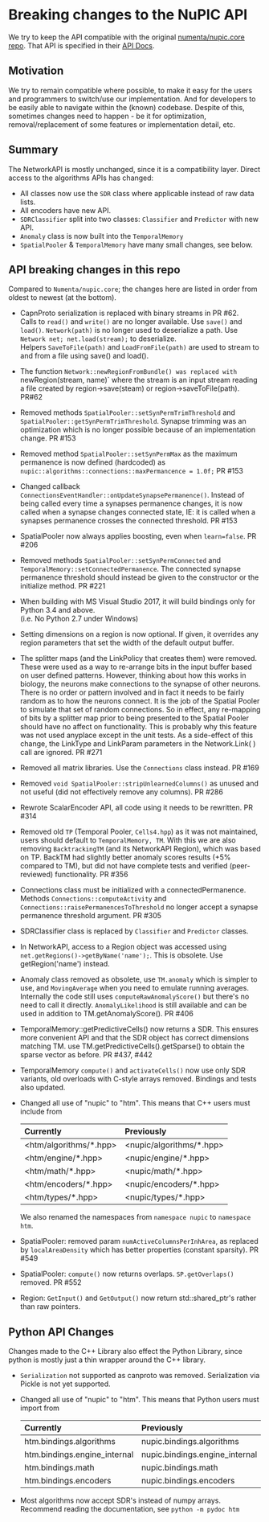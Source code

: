 # Breaking changes to the NuPIC API

We try to keep the API compatible with the original [numenta/nupic.core repo](https://github.com/numenta/nupic.core). 
That API is specified in their [API Docs](http://nupic.docs.numenta.org/prerelease/api/index.html).

## Motivation

We try to remain compatible where possible, to make it easy for the users and programmers to switch/use 
our implementation. And for developers to be easily able to navigate within the (known) codebase. 
Despite of this, sometimes changes need to happen - be it for optimization, removal/replacement of some 
features or implementation detail, etc.

## Summary

The NetworkAPI is mostly unchanged, since it is a compatibility layer.
Direct access to the algorithms APIs has changed:
* All classes now use the `SDR` class where applicable instead of raw data lists.
* All encoders have new API.
* `SDRClassifier` split into two classes: `Classifier` and `Predictor` with new API.
* `Anomaly` class is now built into the `TemporalMemory`
* `SpatialPooler` & `TemporalMemory` have many small changes, see below.

## API breaking changes in this repo

Compared to `Numenta/nupic.core`; the changes here are listed in order from oldest to newest (at the bottom). 

* CapnProto serialization is replaced with binary streams in PR #62.  
Calls to `read()` and `write()` are no longer available. Use `save()` and `load()`. 
`Network(path)` is no longer used to deserialize a path. Use `Network net; net.load(stream);` to deserialize.  
Helpers `SaveToFile(path)` and `LoadFromFile(path)` are used to stream to and from a file using save() 
and load().

* The function `Network::newRegionFromBundle() was replaced with `newRegion(stream, name)` where the stream 
is an input stream reading a file created by region->save(steam)  or region->saveToFile(path).  PR#62

* Removed methods `SpatialPooler::setSynPermTrimThreshold` and  `SpatialPooler::getSynPermTrimThreshold`.
Synapse trimming was an optimization which is no longer possible because of an implementation change. PR #153

* Removed method `SpatialPooler::setSynPermMax` as the maximum permanence is now defined (hardcoded) as
`nupic::algorithms::connections::maxPermancence = 1.0f;` PR #153

* Changed callback `ConnectionsEventHandler::onUpdateSynapsePermanence()`.  Instead of being called
every time a synapses permanence changes, it is now called when a synapse changes connected state,
IE: it is called when a synapses permanence crosses the connected threshold. PR #153

* SpatialPooler now always applies boosting, even when `learn=false`. PR #206

* Removed methods `SpatialPooler::setSynPermConnected` and `TemporalMemory::setConnectedPermanence`. 
  The connected synapse permanence threshold should instead be given to the constructor or the initialize method. PR #221

* When building with MS Visual Studio 2017, it will build bindings only for Python 3.4 and above.  
  (i.e. No Python 2.7 under Windows)

* Setting dimensions on a region is now optional.  If given, it overrides any region parameters that set 
  the width of the default output buffer.

* The splitter maps (and the LinkPolicy that creates them) were removed.  These were used as a way to 
re-arrange bits in the input buffer based on user defined patterns. However, thinking about how this 
works in biology, the neurons make connections to the synapse of other neurons. There is no order or 
pattern involved and in fact it needs to be fairly random as to how the neurons connect. It is the 
job of the Spatial Pooler to simulate that set of random connections. So in effect, any re-mapping 
of bits by a splitter map prior to being presented to the Spatial Pooler should have no affect on 
functionality. This is probably why this feature was not used anyplace except in the unit tests.
As a side-effect of this change, the LinkType and LinkParam parameters in the Network.Link( ) call 
are ignored.  PR #271

* Removed all matrix libraries.  Use the `Connections` class instead.  PR #169

* Removed `void SpatialPooler::stripUnlearnedColumns()` as unused and not useful (did not effectively remove any columns). PR #286 

* Rewrote ScalarEncoder API, all code using it needs to be rewritten. PR #314

* Removed old `TP` (Temporal Pooler, `Cells4.hpp`) as it was not maintained, users should default to `TemporalMemory, TM`. 
  With this we are also removing `BacktrackingTM` (and its NetworkAPI Region), which was based on TP. BackTM had slightly better
  anomaly scores results (+5% compared to TM), but did not have complete tests and verified (peer-reviewed) functionality. PR #356

* Connections class must be initialized with a connectedPermanence.  Methods
`Connections::computeActivity` and `Connections::raisePermanencesToThreshold` no
longer accept a synapse permanence threshold argument. PR #305

* SDRClassifier class is replaced by `Classifier` and `Predictor` classes.

* In NetworkAPI, access to a Region object was accessed using `net.getRegions()->getByName('name');`. 
This is obsolete. Use getRegion('name') instead. 

* Anomaly class removed as obsolete, use `TM.anomaly` which is simpler to use, and `MovingAverage` when you need to emulate 
  running averages. Internally the code still uses `computeRawAnomalyScore()` but there's no need to call it directly. `AnomalyLikelihood` 
  is still available and can be used in addition to TM.getAnomalyScore(). PR #406 

* TemporalMemory::getPredictiveCells() now returns a SDR. This ensures more convenient API and that the SDR object has correct
  dimensions matching TM. use TM.getPredictiveCells().getSparse() to obtain the sparse vector as before. PR #437, #442 

* TemporalMemory `compute()` and `activateCells()` now use only SDR variants,
  old overloads with C-style arrays removed. Bindings and tests also updated.

* Changed all use of "nupic" to "htm".   This means that C++ users must include from

  | Currently                    | Previously                     |
  | :--------------------------- | :----------------------------  |
  | <htm/algorithms/*.hpp>       | <nupic/algorithms/*.hpp>       |
  | <htm/engine/*.hpp>           | <nupic/engine/*.hpp>           |
  | <htm/math/*.hpp>             | <nupic/math/*.hpp>             |
  | <htm/encoders/*.hpp>         | <nupic/encoders/*.hpp>         |
  | <htm/types/*.hpp>            | <nupic/types/*.hpp>            |

    We also renamed the namespaces from `namespace nupic` to `namespace htm`.

* SpatialPooler: removed param `numActiveColumnsPerInhArea`, as replaced by `localAreaDensity` which has better properties
  (constant sparsity). PR #549

* SpatialPooler: `compute()` now returns overlaps. `SP.getOverlaps()` removed. PR #552

* Region:  `GetInput()` and `GetOutput()` now return std::shared_ptr's rather than raw pointers.


## Python API Changes

Changes made to the C++ Library also effect the Python Library, since python is
mostly just a thin wrapper around the C++ library.

- `Serialization` not supported as canproto was removed. Serialization via Pickle is not yet supported.

- Changed all use of "nupic" to "htm".  This means that Python users must import from

  | Currently                    | Previously                     |
  | :--------------------------- | :----------------------------  |
  | htm.bindings.algorithms      | nupic.bindings.algorithms      |
  | htm.bindings.engine_internal | nupic.bindings.engine_internal |
  | htm.bindings.math            | nupic.bindings.math            |
  | htm.bindings.encoders        | nupic.bindings.encoders        |

- Most algorithms now accept SDR's instead of numpy arrays.
  Recommend reading the documentation, see `python -m pydoc htm`
